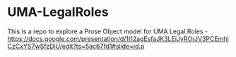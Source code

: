 # UMA-LegalRoles

This is a repo to explore a Prose Object model for UMA Legal Roles -
https://docs.google.com/presentation/d/1I12agEsfaJK3LEiJyROrJV3PCEmhlCzCxYS7wSfzDjU/edit?ts=5ac67fd1#slide=id.p

